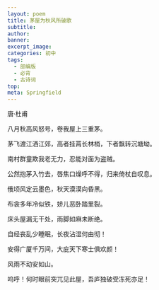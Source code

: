```yaml
---
layout: poem
title: 茅屋为秋风所破歌
subtitle: 
author: 
banner: 
excerpt_image: 
categories: 初中
tags:
  - 部编版
  - 必背
  - 古诗词
top: 
meta: Springfield
---
```


唐·杜甫

八月秋高风怒号，卷我屋上三重茅。

茅飞渡江洒江郊，高者挂罥长林梢，下者飘转沉塘坳。

南村群童欺我老无力，忍能对面为盗贼。

公然抱茅入竹去，唇焦口燥呼不得，归来倚杖自叹息。

俄顷风定云墨色，秋天漠漠向昏黑。

布衾多年冷似铁，娇儿恶卧踏里裂。

床头屋漏无干处，雨脚如麻未断绝。

自经丧乱少睡眠，长夜沾湿何由彻！

安得广厦千万间，大庇天下寒士俱欢颜！

风雨不动安如山。

呜呼！何时眼前突兀见此屋，吾庐独破受冻死亦足！